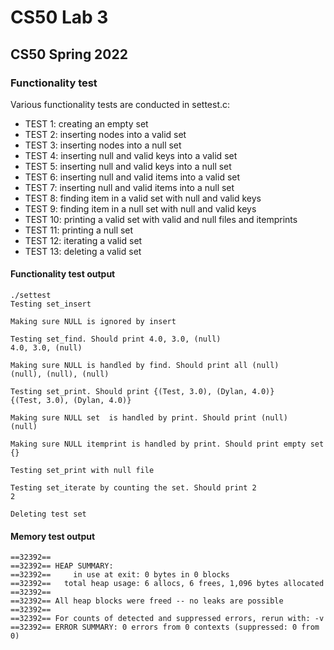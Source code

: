 # CS50 Lab 3
## CS50 Spring 2022

### Functionality test

Various functionality tests are conducted in settest.c: 

* TEST 1: creating an empty set
* TEST 2: inserting nodes into a valid set
* TEST 3: inserting nodes into a null set
* TEST 4: inserting null and valid keys into a valid set
* TEST 5: inserting null and valid keys into a null set
* TEST 6: inserting null and valid items into a valid set
* TEST 7: inserting null and valid items into a null set
* TEST 8: finding item in a valid set with null and valid keys
* TEST 9: finding item in a null set with null and valid keys
* TEST 10: printing a valid set with valid and null files and itemprints
* TEST 11: printing a null set
* TEST 12: iterating a valid set
* TEST 13: deleting a valid set




#### Functionality test output
```
./settest
Testing set_insert

Making sure NULL is ignored by insert

Testing set_find. Should print 4.0, 3.0, (null)
4.0, 3.0, (null) 

Making sure NULL is handled by find. Should print all (null)
(null), (null), (null) 

Testing set_print. Should print {(Test, 3.0), (Dylan, 4.0)}
{(Test, 3.0), (Dylan, 4.0)}

Making sure NULL set  is handled by print. Should print (null)
(null)

Making sure NULL itemprint is handled by print. Should print empty set
{}

Testing set_print with null file

Testing set_iterate by counting the set. Should print 2
2

Deleting test set
```

#### Memory test output
```
==32392== 
==32392== HEAP SUMMARY:
==32392==     in use at exit: 0 bytes in 0 blocks
==32392==   total heap usage: 6 allocs, 6 frees, 1,096 bytes allocated
==32392== 
==32392== All heap blocks were freed -- no leaks are possible
==32392== 
==32392== For counts of detected and suppressed errors, rerun with: -v
==32392== ERROR SUMMARY: 0 errors from 0 contexts (suppressed: 0 from 0)
```
